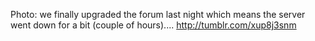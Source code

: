 Photo: we finally upgraded the forum last night which means the server went down for a bit (couple of hours).... http://tumblr.com/xup8j3snm